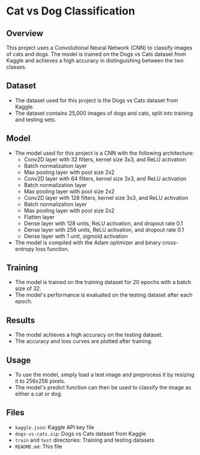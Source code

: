 # Cat vs Dog Classification

## Overview

This project uses a Convolutional Neural Network (CNN) to classify images of cats and dogs. The model is trained on the Dogs vs Cats dataset from Kaggle and achieves a high accuracy in distinguishing between the two classes.

## Dataset

* The dataset used for this project is the Dogs vs Cats dataset from Kaggle.
* The dataset contains 25,000 images of dogs and cats, split into training and testing sets.

## Model

* The model used for this project is a CNN with the following architecture:
	+ Conv2D layer with 32 filters, kernel size 3x3, and ReLU activation
	+ Batch normalization layer
	+ Max pooling layer with pool size 2x2
	+ Conv2D layer with 64 filters, kernel size 3x3, and ReLU activation
	+ Batch normalization layer
	+ Max pooling layer with pool size 2x2
	+ Conv2D layer with 128 filters, kernel size 3x3, and ReLU activation
	+ Batch normalization layer
	+ Max pooling layer with pool size 2x2
	+ Flatten layer
	+ Dense layer with 128 units, ReLU activation, and dropout rate 0.1
	+ Dense layer with 256 units, ReLU activation, and dropout rate 0.1
	+ Dense layer with 1 unit, sigmoid activation
* The model is compiled with the Adam optimizer and binary cross-entropy loss function.

## Training

* The model is trained on the training dataset for 20 epochs with a batch size of 32.
* The model's performance is evaluated on the testing dataset after each epoch.

## Results

* The model achieves a high accuracy on the testing dataset.
* The accuracy and loss curves are plotted after training.

## Usage

* To use the model, simply load a test image and preprocess it by resizing it to 256x256 pixels.
* The model's predict function can then be used to classify the image as either a cat or dog.

## Files

* `kaggle.json`: Kaggle API key file
* `dogs-vs-cats.zip`: Dogs vs Cats dataset from Kaggle
* `train` and `test` directories: Training and testing datasets
* `README.md`: This file
